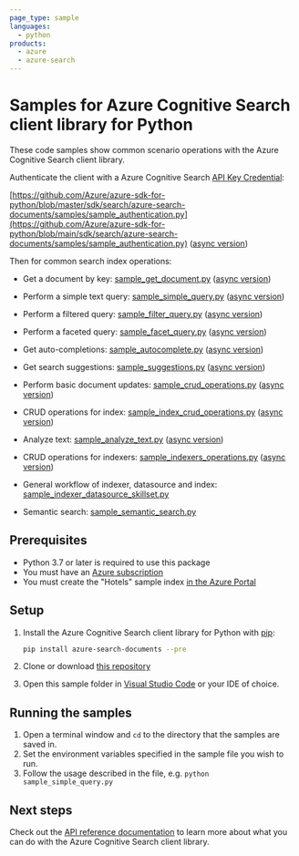 ```yaml
---
page_type: sample
languages:
  - python
products:
  - azure
  - azure-search
---
```


# Samples for Azure Cognitive Search client library for Python

These code samples show common scenario operations with the Azure Cognitive
Search client library.

Authenticate the client with a Azure Cognitive Search [API Key Credential](https://docs.microsoft.com/azure/search/search-security-api-keys):

[https://github.com/Azure/azure-sdk-for-python/blob/master/sdk/search/azure-search-documents/samples/sample_authentication.py](https://github.com/Azure/azure-sdk-for-python/blob/main/sdk/search/azure-search-documents/samples/sample_authentication.py) ([async version](https://github.com/Azure/azure-sdk-for-python/blob/main/sdk/search/azure-search-documents/samples/async_samples/sample_authentication_async.py))

Then for common search index operations:

* Get a document by key: [sample_get_document.py](https://github.com/Azure/azure-sdk-for-python/blob/main/sdk/search/azure-search-documents/samples/sample_get_document.py) ([async version](https://github.com/Azure/azure-sdk-for-python/blob/main/sdk/search/azure-search-documents/samples/async_samples/sample_get_document_async.py))

* Perform a simple text query: [sample_simple_query.py](https://github.com/Azure/azure-sdk-for-python/blob/main/sdk/search/azure-search-documents/samples/sample_simple_query.py) ([async version](https://github.com/Azure/azure-sdk-for-python/blob/main/sdk/search/azure-search-documents/samples/async_samples/sample_simple_query_async.py))

* Perform a filtered query: [sample_filter_query.py](https://github.com/Azure/azure-sdk-for-python/blob/main/sdk/search/azure-search-documents/samples/sample_filter_query.py) ([async version](https://github.com/Azure/azure-sdk-for-python/blob/main/sdk/search/azure-search-documents/samples/async_samples/sample_filter_query_async.py))

* Perform a faceted query: [sample_facet_query.py](https://github.com/Azure/azure-sdk-for-python/blob/main/sdk/search/azure-search-documents/samples/sample_facet_query.py) ([async version](https://github.com/Azure/azure-sdk-for-python/blob/main/sdk/search/azure-search-documents/samples/async_samples/sample_facet_query_async.py))

* Get auto-completions: [sample_autocomplete.py](https://github.com/Azure/azure-sdk-for-python/blob/main/sdk/search/azure-search-documents/samples/sample_autocomplete.py) ([async version](https://github.com/Azure/azure-sdk-for-python/blob/main/sdk/search/azure-search-documents/samples/async_samples/sample_autocomplete_async.py))

* Get search suggestions: [sample_suggestions.py](https://github.com/Azure/azure-sdk-for-python/blob/main/sdk/search/azure-search-documents/samples/sample_suggestions.py) ([async version](https://github.com/Azure/azure-sdk-for-python/blob/main/sdk/search/azure-search-documents/samples/async_samples/sample_suggestions_async.py))

* Perform basic document updates: [sample_crud_operations.py](https://github.com/Azure/azure-sdk-for-python/blob/main/sdk/search/azure-search-documents/samples/sample_crud_operations.py) ([async version](https://github.com/Azure/azure-sdk-for-python/blob/main/sdk/search/azure-search-documents/samples/async_samples/sample_crud_operations_async.py))

* CRUD operations for index: [sample_index_crud_operations.py](https://github.com/Azure/azure-sdk-for-python/blob/main/sdk/search/azure-search-documents/samples/sample_index_crud_operations.py) ([async version](https://github.com/Azure/azure-sdk-for-python/blob/main/sdk/search/azure-search-documents/samples/async_samples/sample_index_crud_operations_async.py))

* Analyze text: [sample_analyze_text.py](https://github.com/Azure/azure-sdk-for-python/blob/main/sdk/search/azure-search-documents/samples/sample_analyze_text.py) ([async version](https://github.com/Azure/azure-sdk-for-python/blob/main/sdk/search/azure-search-documents/samples/async_samples/sample_analyze_text_async.py))

* CRUD operations for indexers: [sample_indexers_operations.py](https://github.com/Azure/azure-sdk-for-python/blob/main/sdk/search/azure-search-documents/samples/sample_indexers_operations.py) ([async version](https://github.com/Azure/azure-sdk-for-python/blob/main/sdk/search/azure-search-documents/samples/async_samples/sample_indexers_operations_async.py))

* General workflow of indexer, datasource and index: [sample_indexer_datasource_skillset.py](https://github.com/Azure/azure-sdk-for-python/blob/main/sdk/search/azure-search-documents/samples/sample_indexer_datasource_skillset.py)

* Semantic search: [sample_semantic_search.py](https://github.com/Azure/azure-sdk-for-python/blob/main/sdk/search/azure-search-documents/samples/sample_semantic_search.py)

## Prerequisites

* Python 3.7 or later is required to use this package
* You must have an [Azure subscription](https://azure.microsoft.com/free/)
* You must create the "Hotels" sample index [in the Azure Portal](https://docs.microsoft.com/azure/search/search-get-started-portal)

## Setup

1. Install the Azure Cognitive Search client library for Python with [pip](https://pypi.org/project/pip/):

   ```bash
   pip install azure-search-documents --pre
   ```

2. Clone or download [this repository](https://github.com/Azure/azure-sdk-for-python)
3. Open this sample folder in [Visual Studio Code](https://code.visualstudio.com) or your IDE of choice.

## Running the samples

1. Open a terminal window and `cd` to the directory that the samples are saved in.
2. Set the environment variables specified in the sample file you wish to run.
3. Follow the usage described in the file, e.g. `python sample_simple_query.py`

## Next steps

Check out the [API reference documentation](https://docs.microsoft.com/rest/api/searchservice/)
to learn more about what you can do with the Azure Cognitive Search client library.
